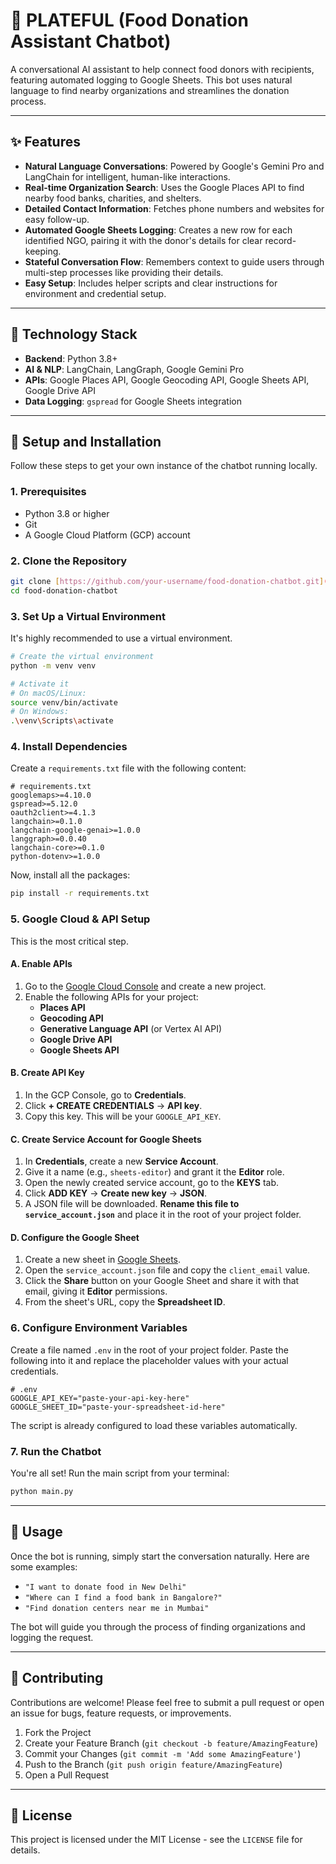 # 🤖 PLATEFUL (Food Donation Assistant Chatbot)

A conversational AI assistant to help connect food donors with recipients, featuring automated logging to Google Sheets. This bot uses natural language to find nearby organizations and streamlines the donation process.

---

## ✨ Features

-   **Natural Language Conversations**: Powered by Google's Gemini Pro and LangChain for intelligent, human-like interactions.
-   **Real-time Organization Search**: Uses the Google Places API to find nearby food banks, charities, and shelters.
-   **Detailed Contact Information**: Fetches phone numbers and websites for easy follow-up.
-   **Automated Google Sheets Logging**: Creates a new row for each identified NGO, pairing it with the donor's details for clear record-keeping.
-   **Stateful Conversation Flow**: Remembers context to guide users through multi-step processes like providing their details.
-   **Easy Setup**: Includes helper scripts and clear instructions for environment and credential setup.

---

## 🔧 Technology Stack

-   **Backend**: Python 3.8+
-   **AI & NLP**: LangChain, LangGraph, Google Gemini Pro
-   **APIs**: Google Places API, Google Geocoding API, Google Sheets API, Google Drive API
-   **Data Logging**: `gspread` for Google Sheets integration

---

## 🚀 Setup and Installation

Follow these steps to get your own instance of the chatbot running locally.

### 1. Prerequisites

-   Python 3.8 or higher
-   Git
-   A Google Cloud Platform (GCP) account

### 2. Clone the Repository

```bash
git clone [https://github.com/your-username/food-donation-chatbot.git](https://github.com/your-username/food-donation-chatbot.git)
cd food-donation-chatbot
```

### 3. Set Up a Virtual Environment

It's highly recommended to use a virtual environment.

```bash
# Create the virtual environment
python -m venv venv

# Activate it
# On macOS/Linux:
source venv/bin/activate
# On Windows:
.\venv\Scripts\activate
```

### 4. Install Dependencies

Create a `requirements.txt` file with the following content:

```text
# requirements.txt
googlemaps>=4.10.0
gspread>=5.12.0
oauth2client>=4.1.3
langchain>=0.1.0
langchain-google-genai>=1.0.0
langgraph>=0.0.40
langchain-core>=0.1.0
python-dotenv>=1.0.0
```

Now, install all the packages:
```bash
pip install -r requirements.txt
```

### 5. Google Cloud & API Setup

This is the most critical step.

#### **A. Enable APIs**
1.  Go to the [Google Cloud Console](https://console.cloud.google.com/) and create a new project.
2.  Enable the following APIs for your project:
    -   **Places API**
    -   **Geocoding API**
    -   **Generative Language API** (or Vertex AI API)
    -   **Google Drive API**
    -   **Google Sheets API**

#### **B. Create API Key**
1.  In the GCP Console, go to **Credentials**.
2.  Click **+ CREATE CREDENTIALS** -> **API key**.
3.  Copy this key. This will be your `GOOGLE_API_KEY`.

#### **C. Create Service Account for Google Sheets**
1.  In **Credentials**, create a new **Service Account**.
2.  Give it a name (e.g., `sheets-editor`) and grant it the **Editor** role.
3.  Open the newly created service account, go to the **KEYS** tab.
4.  Click **ADD KEY** -> **Create new key** -> **JSON**.
5.  A JSON file will be downloaded. **Rename this file to `service_account.json`** and place it in the root of your project folder.

#### **D. Configure the Google Sheet**
1.  Create a new sheet in [Google Sheets](https://sheets.google.com/).
2.  Open the `service_account.json` file and copy the `client_email` value.
3.  Click the **Share** button on your Google Sheet and share it with that email, giving it **Editor** permissions.
4.  From the sheet's URL, copy the **Spreadsheet ID**.

### 6. Configure Environment Variables

Create a file named `.env` in the root of your project folder. Paste the following into it and replace the placeholder values with your actual credentials.

```text
# .env
GOOGLE_API_KEY="paste-your-api-key-here"
GOOGLE_SHEET_ID="paste-your-spreadsheet-id-here"
```

The script is already configured to load these variables automatically.

### 7. Run the Chatbot

You're all set! Run the main script from your terminal:
```bash
python main.py
```

---

## 💬 Usage

Once the bot is running, simply start the conversation naturally. Here are some examples:

-   `"I want to donate food in New Delhi"`
-   `"Where can I find a food bank in Bangalore?"`
-   `"Find donation centers near me in Mumbai"`

The bot will guide you through the process of finding organizations and logging the request.

---

## 🤝 Contributing

Contributions are welcome! Please feel free to submit a pull request or open an issue for bugs, feature requests, or improvements.

1.  Fork the Project
2.  Create your Feature Branch (`git checkout -b feature/AmazingFeature`)
3.  Commit your Changes (`git commit -m 'Add some AmazingFeature'`)
4.  Push to the Branch (`git push origin feature/AmazingFeature`)
5.  Open a Pull Request

---

## 📄 License

This project is licensed under the MIT License - see the `LICENSE` file for details.
